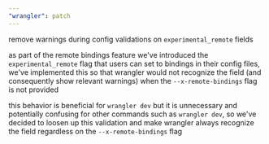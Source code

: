```yaml
---
"wrangler": patch
---
```


remove warnings during config validations on `experimental_remote` fields

as part of the remote bindings feature we've introduced the
`experimental_remote` flag that users can set to bindings in their config
files, we've implemented this so that wrangler would not recognize the field
(and consequently show relevant warnings) when the `--x-remote-bindings` flag
is not provided

this behavior is beneficial for `wrangler dev` but it is unnecessary and potentially
confusing for other commands such as `wrangler dev`, so we've decided to loosen up
this validation and make wrangler always recognize the field regardless on the
`--x-remote-bindings` flag
